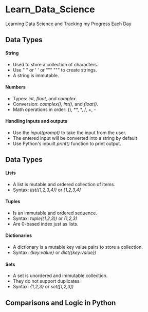 # Learn_Data_Science
Learning Data Science and Tracking my Progress Each Day

## Data Types
#### String
* Used to store a collection of characters.
* Use " " or ' ' or  """ """ to create strings.
* A string is immutable.

#### Numbers
* Types: _int,_ _float,_ and _complex_
* Conversion: _complex(),_ _int(),_ and _float()_.
* Math operations in order: (), **, *, /, +, -

#### Handling inputs and outputs
* Use the _input(prompt)_ to take the input from the user.
* The entered input will be converted into a  string by default
* Use Python's inbuilt _print()_ function to print output.

## Data Types
#### Lists
* A list is mutable and ordered collection of items.
* Syntax: _list((1,2,3,4))_ or _[1,2,3,4]_

#### Tuples
* Is an immutable and ordered sequence.
* Syntax: _tuple((1,2,3))_ or _(1,2,3)_
* Are 0-based index just as lists.

#### Dictionaries
* A dictionary is a mutable key value pairs to store a collection.
* Syntax: _{key:value}_ or _dict({key:value})_

#### Sets
* A set is unordered and immutable collection.
* They do not support duplicates.
* Syntax: _{1,2,3}_ or _set([1,2,3])_

## Comparisons and Logic in Python

